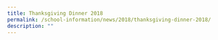 ```yaml
---
title: Thanksgiving Dinner 2018
permalink: /school-information/news/2018/thanksgiving-dinner-2018/
description: ""
---
```


